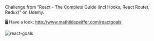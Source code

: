 Challenge from "React - The Complete Guide (incl Hooks, React Router, Redux)" on Udemy.
 
🖥   Have a look: http://www.mathildepeiffer.com/reactgoals 

  
 

![react-goals](https://user-images.githubusercontent.com/86634734/136645492-6b743096-3e1a-4dcb-b70c-4ebebb397a3b.png)


 

